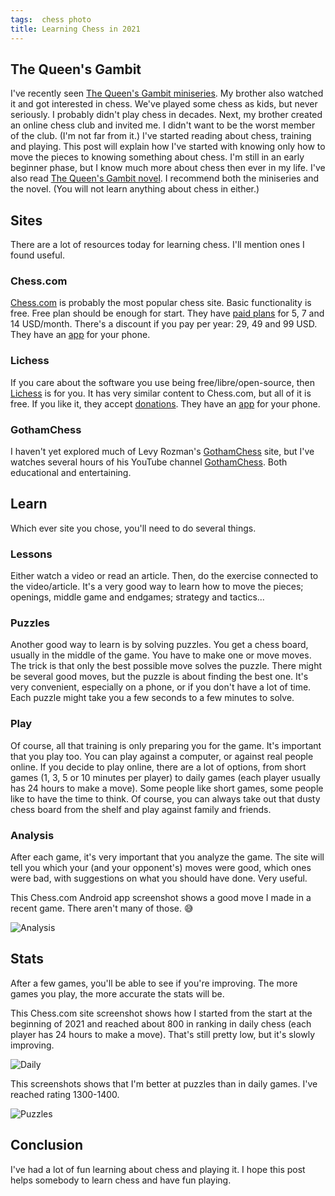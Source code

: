```yaml
---
tags:  chess photo
title: Learning Chess in 2021
---
```

## The Queen's Gambit

I've recently seen [The Queen's Gambit miniseries](https://en.wikipedia.org/wiki/The_Queen%27s_Gambit_(miniseries)). My brother also watched it and got interested in chess. We've played some chess as kids, but never seriously. I probably didn't play chess in decades. Next, my brother created an online chess club and invited me. I didn't want to be the worst member of the club. (I'm not far from it.) I've started reading about chess, training and playing. This post will explain how I've started with knowing only how to move the pieces to knowing something about chess. I'm still in an early beginner phase, but I know much more about chess then ever in my life. I've also read [The Queen's Gambit novel](https://en.wikipedia.org/wiki/The_Queen%27s_Gambit_(novel)). I recommend both the miniseries and the novel. (You will not learn anything about chess in either.)

## Sites

There are a lot of resources today for learning chess. I'll mention ones I found useful.

### Chess.com

[Chess.com](https://www.chess.com/) is probably the most popular chess site. Basic functionality is free. Free plan should be enough for start. They have [paid plans](https://www.chess.com/membership) for 5, 7 and 14 USD/month. There's a discount if you pay per year: 29, 49 and 99 USD. They have an [app](https://www.chess.com/play/apps) for your phone.

### Lichess

If you care about the software you use being free/libre/open-source, then [Lichess](https://lichess.org/) is for you. It has very similar content to Chess.com, but all of it is free. If you like it, they accept [donations](https://lichess.org/patron). They have an [app](https://lichess.org/mobile) for your phone.

### GothamChess

I haven't yet explored much of Levy Rozman's [GothamChess](https://www.gotham-chess.com/) site, but I've watches several hours of his YouTube channel [GothamChess](https://www.youtube.com/c/GothamChess). Both educational and entertaining.

## Learn

Which ever site you chose, you'll need to do several things.

### Lessons

Either watch a video or read an article. Then, do the exercise connected to the video/article. It's a very good way to learn how to move the pieces; openings, middle game and endgames; strategy and tactics...

### Puzzles

Another good way to learn is by solving puzzles. You get a chess board, usually in the middle of the game. You have to make one or move moves. The trick is that only the best possible move solves the puzzle. There might be several good moves, but the puzzle is about finding the best one. It's very convenient, especially on a phone, or if you don't have a lot of time. Each puzzle might take you a few seconds to a few minutes to solve.

### Play

Of course, all that training is only preparing you for the game. It's important that you play too. You can play against a computer, or against real people online. If you decide to play online, there are a lot of options, from short games (1, 3, 5 or 10 minutes per player) to daily games (each player usually has 24 hours to make a move). Some people like short games, some people like to have the time to think. Of course, you can always take out that dusty chess board from the shelf and play against family and friends.

### Analysis

After each game, it's very important that you analyze the game. The site will tell you which your (and your opponent's) moves were good, which ones were bad, with suggestions on what you should have done. Very useful.

This Chess.com Android app screenshot shows a good move I made in a recent game. There aren't many of those. 😅

![Analysis](/assets/chess/analysis.jpg "Analysis")

## Stats

After a few games, you'll be able to see if you're improving. The more games you play, the more accurate the stats will be.

This Chess.com site screenshot shows how I started from the start at the beginning of 2021 and reached about 800 in ranking in daily chess (each player has 24 hours to make a move). That's still pretty low, but it's slowly improving.

![Daily](/assets/chess/daily.png "Daily")

This screenshots shows that I'm better at puzzles than in daily games. I've reached rating 1300-1400.

![Puzzles](/assets/chess/puzzles.png "Puzzles")

## Conclusion

I've had a lot of fun learning about chess and playing it. I hope this post helps somebody to learn chess and have fun playing.
